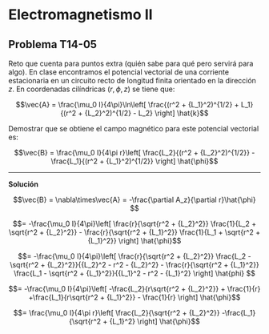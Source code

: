 # Electromagnetismo II
## Problema T14-05

Reto que cuenta para puntos extra (quién sabe para qué pero servirá para
algo). En clase encontramos el potencial vectorial de una corriente estacionaria
en un circuito recto de longitud finita orientado en la dirección $`z`$. En
coordenadas cilíndricas $`(r,\phi,z)`$ se tiene que:

```math
\vec{A} = \frac{\mu_0 I}{4\pi}\ln\left[
\frac{(r^2 + {L_1}^2)^{1/2} + L_1}{(r^2 + {L_2}^2)^{1/2} - L_2}
\right] \hat{k}
```

Demostrar que se obtiene el campo magnético para este potencial vectorial es:

```math
\vec{B} = \frac{\mu_0 I}{4\pi r}\left[
\frac{L_2}{(r^2 + {L_2}^2)^{1/2}} -
\frac{L_1}{(r^2 + {L_1}^2)^{1/2}}
\right] \hat{\phi}
```

---

**Solución**

```math
\vec{B} 
= \nabla\times\vec{A} 
= -\frac{\partial A_z}{\partial r}\hat{\phi} 
```

```math
= -\frac{\mu_0 I}{4\pi}\left[
\frac{r}{\sqrt{r^2 + {L_2}^2}} \frac{1}{L_2 + \sqrt{r^2 + {L_2}^2}}
- \frac{r}{\sqrt{r^2 + {L_1}^2}} \frac{1}{L_1 + \sqrt{r^2 + {L_1}^2}}
\right] \hat{\phi}
```

```math
= -\frac{\mu_0 I}{4\pi}\left[
\frac{r}{\sqrt{r^2 + {L_2}^2}} \frac{L_2 - \sqrt{r^2 + {L_2}^2}}{{L_2}^2 - r^2 - {L_2}^2}
- \frac{r}{\sqrt{r^2 + {L_1}^2}} \frac{L_1 - \sqrt{r^2 + {L_1}^2}}{{L_1}^2 - r^2 - {L_1}^2}
\right] \hat{phi} 
```

```math
= -\frac{\mu_0 I}{4\pi}\left[
-\frac{L_2}{r\sqrt{r^2 + {L_2}^2}} + \frac{1}{r}
+\frac{L_1}{r\sqrt{r^2 + {L_1}^2}} - \frac{1}{r}
\right] \hat{\phi}
```

```math
= \frac{\mu_0 I}{4\pi r}\left[
\frac{L_2}{\sqrt{r^2 + {L_2}^2}}
-\frac{L_1}{\sqrt{r^2 + {L_1}^2}
\right] \hat{\phi}
```
